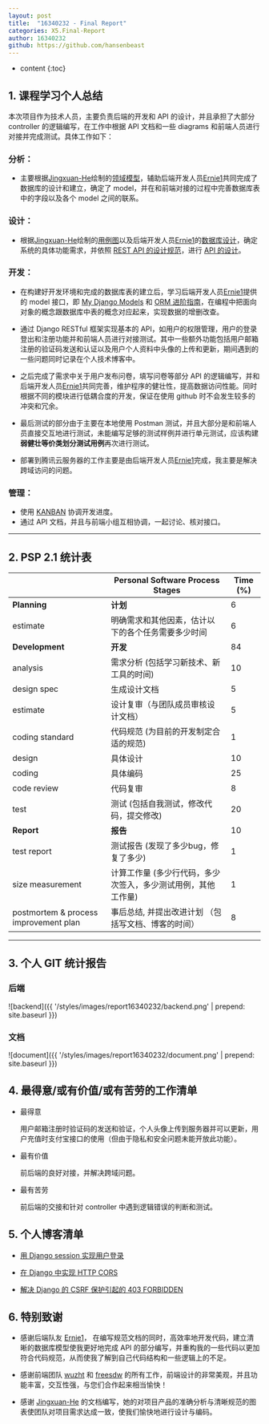```yaml
---
layout: post
title:  "16340232 - Final Report"
categories: X5.Final-Report
author: 16340232
github: https://github.com/hansenbeast
---
```


* content
{:toc}
## 1. 课程学习个人总结

本次项目作为技术人员，主要负责后端的开发和 API 的设计，并且承担了大部分 controller 的逻辑编写，在工作中根据 API 文档和一些 diagrams 和前端人员进行对接并完成测试。具体工作如下：



### **分析：**

- 主要根据[Jingxuan-He](https://github.com/Jingxuan-He)绘制的[领域模型](https://sysu-swsad-team.github.io/6.%E9%9C%80%E6%B1%82%E8%A7%84%E6%A0%BC%E8%AF%B4%E6%98%8E%E4%B9%A6/6.3.%E9%A2%86%E5%9F%9F%E6%A8%A1%E5%9E%8B/)，辅助后端开发人员[Ernie1](https://github.com/Ernie1)共同完成了数据库的设计和建立，确定了 model，并在和前端对接的过程中完善数据库表中的字段以及各个 model 之间的联系。

### 设计：

- 根据[Jingxuan-He](https://github.com/Jingxuan-He)绘制的[用例图](https://sysu-swsad-team.github.io/6.%E9%9C%80%E6%B1%82%E8%A7%84%E6%A0%BC%E8%AF%B4%E6%98%8E%E4%B9%A6/6.1.%E7%94%A8%E4%BE%8B%E5%9B%BE/)以及后端开发人员[Ernie1](https://github.com/Ernie1)的[数据库设计](https://sysu-swsad-team.github.io/7.%E8%AE%BE%E8%AE%A1%E8%AF%B4%E6%98%8E%E4%B9%A6/7.2.%E6%95%B0%E6%8D%AE%E5%BA%93%E8%AE%BE%E8%AE%A1/)，确定系统的具体功能需求，并依照 [REST API 的设计规范](https://sysu-swsad-team.github.io/8.%E7%94%9F%E4%BA%A7%E8%A7%84%E8%8C%83%E4%B8%8E%E6%8C%87%E5%8D%97/8.2.REST-API-%E8%AE%BE%E8%AE%A1%E8%A7%84%E8%8C%83/)，进行 [API 的设计](https://sysu-swsad-team.github.io/7.%E8%AE%BE%E8%AE%A1%E8%AF%B4%E6%98%8E%E4%B9%A6/7.3.%E6%8E%A5%E5%8F%A3API%E8%AE%BE%E8%AE%A1/)。

### 开发：

- 在构建好开发环境和完成的数据库表的建立后，学习后端开发人员[Ernie1](https://github.com/Ernie1)提供的 model 接口，即 [My Django Models](https://sysu-swsad-team.github.io/x2.%E6%8A%80%E6%9C%AF%E4%B8%8E%E5%B7%A5%E4%BD%9C%E6%8A%A5%E5%91%8A/X2.03.16340286-My_Django_Models/) 和 [ORM 进阶指南](https://sysu-swsad-team.github.io/x2.%E6%8A%80%E6%9C%AF%E4%B8%8E%E5%B7%A5%E4%BD%9C%E6%8A%A5%E5%91%8A/X2.18.16340286-ORM%E8%BF%9B%E9%98%B6%E6%8C%87%E5%8D%97/)，在编程中把面向对象的概念跟数据库中表的概念对应起来，实现数据的增删改查。

  

- 通过 Django RESTful 框架实现基本的 API，如用户的权限管理，用户的登录登出和注册功能并和前端人员进行对接测试。其中一些额外功能包括用户邮箱注册的验证码发送和认证以及用户个人资料中头像的上传和更新，期间遇到的一些问题同时记录在个人技术博客中。

  

- 之后完成了需求中关于用户发布问卷，填写问卷等部分 API 的逻辑编写，并和后端开发人员[Ernie1](https://github.com/Ernie1)共同完善，维护程序的健壮性，提高数据访问性能。同时根据不同的模块进行低耦合度的开发，保证在使用 github 时不会发生较多的冲突和冗余。

  

- 最后测试的部分由于主要在本地使用 Postman 测试，并且大部分是和前端人员直接交互地进行测试，未能编写足够的测试样例并进行单元测试，应该构建**弱健壮等价类划分测试用例**再次进行测试。

  

- 部署到腾讯云服务器的工作主要是由后端开发人员[Ernie1](https://github.com/Ernie1)完成，我主要是解决跨域访问的问题。

### 管理：

- 使用 [KANBAN](https://github.com/orgs/sysu-swsad-team/projects) 协调开发进度。
- 通过 API 文档，并且与前端小组互相协调，一起讨论、核对接口。

------



## 2. PSP 2.1 统计表


|                                       | Personal Software Process Stages                             | Time (%) |
| ------------------------------------- | ------------------------------------------------------------ | -------- |
| **Planning**                          | **计划**                                                     | 6        |
| estimate                              | 明确需求和其他因素，估计以下的各个任务需要多少时间           | 6        |
| **Development**                       | **开发**                                                     | 84       |
| analysis                              | 需求分析 (包括学习新技术、新工具的时间)                      | 10       |
| design spec                           | 生成设计文档                                                 | 5        |
| estimate                              | 设计复审（与团队成员审核设计文档）                           | 5        |
| coding standard                       | 代码规范 (为目前的开发制定合适的规范)                        | 1        |
| design                                | 具体设计                                                     | 10       |
| coding                                | 具体编码                                                     | 25       |
| code review                           | 代码复审                                                     | 8        |
| test                                  | 测试 (包括自我测试，修改代码，提交修改)                      | 20       |
| **Report**                            | **报告**                                                     | 10       |
| test report                           | 测试报告 (发现了多少bug，修复了多少)                         | 1        |
| size measurement                      | 计算工作量 (多少行代码，多少次签入，多少测试用例，其他工作量) | 1        |
| postmortem & process improvement plan | 事后总结, 并提出改进计划 （包括写文档、博客的时间）          | 8        |

------



## 3. 个人 GIT 统计报告

### 后端

![backend]({{ '/styles/images/report16340232/backend.png' | prepend: site.baseurl }})

### 文档

![document]({{ '/styles/images/report16340232/document.png' | prepend: site.baseurl }})



## 4. 最得意/或有价值/或有苦劳的工作清单

- 最得意

  用户邮箱注册时验证码的发送和验证，个人头像上传到服务器并可以更新，用户充值时支付宝接口的使用（但由于隐私和安全问题未能开放此功能）。

- 最有价值

  前后端的良好对接，并解决跨域问题。

- 最有苦劳

  前后端的交接和针对 controller 中遇到逻辑错误的判断和测试。



## 5. 个人博客清单

- [用 Django session 实现用户登录](https://sysu-swsad-team.github.io/x2.%E6%8A%80%E6%9C%AF%E4%B8%8E%E5%B7%A5%E4%BD%9C%E6%8A%A5%E5%91%8A/X2.08.16340232-Django_session%E4%BB%8B%E7%BB%8D/)

  

- [在 Django 中实现 HTTP CORS](https://sysu-swsad-team.github.io/x2.%E6%8A%80%E6%9C%AF%E4%B8%8E%E5%B7%A5%E4%BD%9C%E6%8A%A5%E5%91%8A/X2.16.16340232-%E5%9C%A8-Django-%E4%B8%AD%E5%AE%9E%E7%8E%B0-HTTP-CORS/)

  

- [解决 Django 的 CSRF 保护引起的 403 FORBIDDEN](https://sysu-swsad-team.github.io/x2.%E6%8A%80%E6%9C%AF%E4%B8%8E%E5%B7%A5%E4%BD%9C%E6%8A%A5%E5%91%8A/X2.17.16340232-Django-%E7%9A%84-CSRF-%E4%BF%9D%E6%8A%A4%E5%BC%95%E8%B5%B7%E7%9A%84-403-FORBIDDEN/)



## 6. 特别致谢

- 感谢后端队友 [Ernie1](https://github.com/Ernie1)， 在编写规范文档的同时，高效率地开发代码，建立清晰的数据库模型使我更好地完成 API 的部分编写，并重构我的一些代码以更加符合代码规范，从而使我了解到自己代码结构和一些逻辑上的不足。

  

- 感谢前端团队 [wuzht](https://github.com/wuzht) 和 [freesdw](https://github.com/freesdw) 的所有工作，前端设计的非常美观，并且功能丰富，交互性强，与您们合作起来相当愉快！

  

- 感谢 [Jingxuan-He](https://github.com/Jingxuan-He) 的文档编写，她的对项目产品的准确分析与清晰规范的图表使团队对项目需求达成一致，使我们愉快地进行设计与编码。